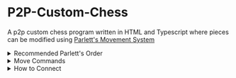 # P2P-Custom-Chess

A p2p custom chess program written in HTML and Typescript where pieces can be modified using [Parlett's Movement System](https://en.m.wikipedia.org/wiki/Fairy_chess_piece#0%E2%80%939)

<details>

<summary>Recommended Parlett's Order</summary>

\<conditions> \<move type> \<distance> \<direction> \<other>

</details>

<details>

<summary>Move Commands</summary>

* '1', '2', '3', ..., 'n'/'N' = Distance of N
* 'X-Y' = Distance in Inclusive Range from X to Y
* '*' = Orthogonal of Diagonal Movement
* '+' = Orthogonal Movement
* '>' = Forwards Movement
* '<' = Backwards Movement
* '<>' = Forwards or Backwards Movement
* '=' = Orthogonally Sideways Movement
* '>=' = Orthogonally Forwards or Sideways Movement
* '<=' = Orthogonally Backwards or Sideways Movement
* 'x'/'X' = Diagonal Movement
* 'x>'/'X>' = Diagonally Forward Movement
* 'x<'/'X<' = Diagonally Backward Movement
* '+>' = Orthogonally Forward Movement
* '+<' = Orthogonally Backward Movement
* 'X/Y' = Distance of X and Y in Different Orthogonal Directions
* 'W-X/Y-Z' = Distance in Inclusive Range from W to X and Y to Z in Different Orthogonal Directions
* 'X/Ys'/'X/YS' = Strict Distance of X Horizontally and then Y Vertically in Different Orthogonal Directions
* 'W-X/Y-Zs'/'W-X/Y-ZS' = Strict Distance in Inclusive Range from W to X Horizontally and then Y to Z Vertically in Different Orthogonal Directions
* '~' = Jumping Operator (Knights)
*'i'/'I' = Only Use on First Movement of Piece
* 'c'/'C' = Only Use on Capturing Piece (Only applies to final square being landed on)
* 'o'/'O' = Only Use on Not Capturing Piece
* ',' = Add Different Movements to a Piece
* '-' = Inclusive Range Operator
* 'r'/'R' = Right (Relative to Direction 1)
* 'l'/'L' = Left (Relative to Direction 1)
* 'd'/'D' = Cannot be Killed nor Moved
* '()' = Grouping Operator (Nightriders) (Use 'n()' instead of the deprecated '&' operator)
* '.' = Then Operator (Aanca)
* '^' = Locust Operator (Checkers) (Must capture between each jump)
* 'k'/'K' = King flag that enables notifications when placed into check by another piece

</details>

<details>

<summary>How to Connect</summary>

1. Have Player 1 Click the `Connect` button.
2. Send the Game ID generated in the box to Player 2.
3. Have Player 2 enter the Game ID into their box.
4. Have Player 2 Click the `Connect` button.

Upon connection, both players should get an alert that a player has connected. Any Piece changes will be reflected onto both sides with the person who is receiving the changes getting an alert describing the change made.

</details>